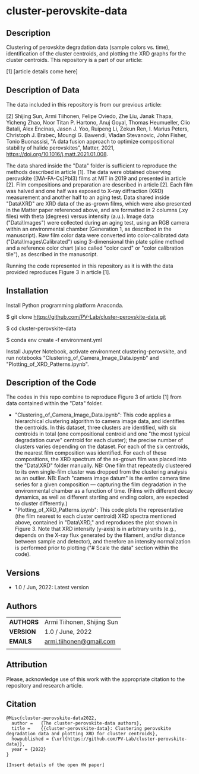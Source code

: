 cluster-perovskite-data
===========

## Description

Clustering of perovskite degradation data (sample colors vs. time), identification of the cluster centroids, and plotting the XRD graphs for the cluster centroids. This repository is a part of our article:

[1] [article details come here]

## Description of Data

The data included in this repository is from our previous article: 

[2] Shijing Sun, Armi Tiihonen, Felipe Oviedo, Zhe Liu, Janak Thapa, Yicheng Zhao, Noor Titan P. Hartono, Anuj Goyal, Thomas Heumueller, Clio Batali, Alex Encinas, Jason J. Yoo, Ruipeng Li, Zekun Ren, I. Marius Peters, Christoph J. Brabec, Moungi G. Bawendi, Vladan Stevanovic, John Fisher, Tonio Buonassisi, "A data fusion approach to optimize compositional stability of halide perovskites", Matter, 2021, https://doi.org/10.1016/j.matt.2021.01.008.

The data shared inside the "Data" folder is sufficient to reproduce the methods described in article [1]. The data were obtained observing perovskite ([MA-FA-Cs]PbI3) films at MIT in 2019 and presented in article [2]. Film compositions and preparation are described in article [2]. Each film was halved and one half was exposed to X-ray diffraction (XRD) measurement and another half to an aging test. Data shared inside "Data\XRD" are XRD data of the as-grown films, which were also presented in the Matter paper referenced above, and are formatted in 2 columns (.xy files) with theta (degrees) versus intensity (a.u.). Image data ("Data\Images") were collected during an aging test, using an RGB camera within an environmental chamber (Generation 1, as described in the manuscript). Raw film color data were converted into color-calibrated data ("Data\Images\Calibrated") using 3-dimensional thin plate spline method and a reference color chart (also called "color card" or "color calibration tile"), as described in the manuscript.

Running the code represented in this repository as it is with the data provided reproduces Figure 3 in article [1].

## Installation

Install Python programming platform Anaconda.

$ git clone https://github.com/PV-Lab/cluster-perovskite-data.git

$ cd cluster-perovskite-data

$ conda env create -f environment.yml

Install Jupyter Notebook, activate environment clustering-perovskite, and run notebooks "Clustering_of_Camera_Image_Data.ipynb" and "Plotting_of_XRD_Patterns.ipynb".

## Description of the Code

The codes in this repo combine to reproduce Figure 3 of article [1] from data contained within the "Data" folder.

- "Clustering_of_Camera_Image_Data.ipynb": This code applies a hierarchical clustering algorithm to camera image data, and identifies the centroids. In this dataset, three clusters are identified, with six centroids in total (one compositional centroid and one "the most typical degradation curve" centroid for each cluster); the precise number of clusters varies depending on the dataset. For each of the six centroids, the nearest film composition was identified. For each of these compositions, the XRD spectrum of the as-grown film was placed into the "Data\XRD" folder manually. NB: One film that repeatedly clusteered to its own single-film cluster was dropped from the clustering analysis as an outlier. NB: Each "camera image datum" is the entire camera time series for a given composition — capturing the film degradation in the environmental chamber as a function of time. (Films with different decay dynamics, as well as different starting and ending colors, are expected to cluster differently.)
- "Plotting_of_XRD_Patterns.ipynb": This code plots the representative (the film nearest to each cluster centroid) XRD spectra mentioned above, contained in "Data\XRD," and reproduces the plot shown in Figure 3. Note that XRD intensity (y-axis) is in arbitrary units (e.g., depends on the X-ray flux generated by the filament, and/or distance between sample and detector), and therefore an intensity normalization is performed prior to plotting ("# Scale the data" section within the code).

## Versions

- 1.0 / Jun, 2022: Latest version

## Authors
||                    |
| ------------- | ------------------------------ |
| **AUTHORS**      | Armi Tiihonen, Shijing Sun | 
| **VERSION**      | 1.0 / June, 2022 | 
| **EMAILS**      | armi.tiihonen@gmail.com | 
||                    |

## Attribution

Please, acknowledge use of this work with the appropriate citation to the repository and research article.

## Citation

    @Misc{cluster-perovskite-data2022,
      author =   {The cluster-perovskite-data authors},
      title =    {{cluster-perovskite-data}: Clustering perovskite degradation data and plotting XRD for cluster centroids},
      howpublished = {\url{https://github.com/PV-Lab/cluster-perovskite-data}},
      year = {2022}
    }
    
    [Insert details of the open HW paper]
